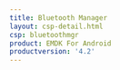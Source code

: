 ```yaml
---
title: Bluetooth Manager
layout: csp-detail.html
csp: bluetoothmgr
product: EMDK For Android
productversion: '4.2'
---
```




